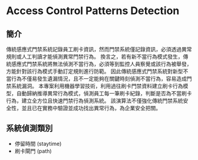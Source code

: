# Access Control Patterns Detection

## 簡介
傳統感應式門禁系統記錄員工刷卡資訊，然而門禁系統僅記錄資訊，必須透過異常規則或人工判讀才能偵測異常門禁行為。
換言之，若有新不當行為模式發生，傳統感應式門禁系統將無法偵測不當行為，必須等到監控人員察覺或該行為被舉發，方能針對該行為模式手動訂定規則進行防範。
因此傳統感應式門禁系統對新型不當行為不僅易發生遺漏情況，且不一定能夠在關鍵時刻偵測不當行為，容易造成門禁系統漏洞。
本專案利用機器學習技術，利用過往刷卡門禁資料建立刷卡行為模型，自動歸納推導異常行為模式，偵測員工每一筆刷卡紀錄，判斷是否為不當刷卡行為，建立全方位且快速門禁行為偵測系統。
該演算法不僅強化傳統門禁系統安全性，並且已在實務中驗證並成功找出異常行為，為企業安全把關。

## 系統偵測類別
- 停留時間 (staytime)
- 刷卡閘門 (path)
